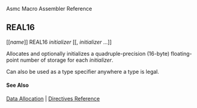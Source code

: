 Asmc Macro Assembler Reference

## REAL16

[[_name_]] REAL16 _initializer_ [[, _initializer_ ...]]

Allocates and optionally initializes a quadruple-precision (16-byte) floating-point number of storage for each _initializer_.

Can also be used as a type specifier anywhere a type is legal.

#### See Also

[Data Allocation](data-allocation.md) | [Directives Reference](readme.md)
